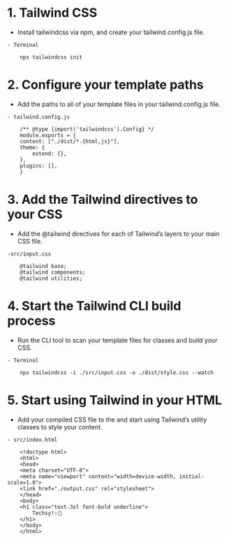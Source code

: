 # 1. Tailwind CSS
- Install tailwindcss via npm, and create your tailwind.config.js file.

```
- Terminal

    npx tailwindcss init
```
# 2. Configure your template paths
- Add the paths to all of your template files in your tailwind.config.js file.

```
- tailwind.config.js

    /** @type {import('tailwindcss').Config} */
    module.exports = {
    content: ["./dist/*.{html,js}"],
    theme: {
        extend: {},
    },
    plugins: [],
    }
```
# 3. Add the Tailwind directives to your CSS
- Add the @tailwind directives for each of Tailwind’s layers to your main CSS file.

```
-src/input.css

    @tailwind base;
    @tailwind components;
    @tailwind utilities;
```
# 4. Start the Tailwind CLI build process
- Run the CLI tool to scan your template files for classes and build your CSS.

```
- Terminal

    npx tailwindcss -i ./src/input.css -o ./dist/style.css --watch
```
# 5. Start using Tailwind in your HTML
- Add your compiled CSS file to the <head> and start using Tailwind’s utility classes to style your content.

```
- src/index.html

    <!doctype html>
    <html>
    <head>
    <meta charset="UTF-8">
    <meta name="viewport" content="width=device-width, initial-scale=1.0">
    <link href="./output.css" rel="stylesheet">
    </head>
    <body>
    <h1 class="text-3xl font-bold underline">
        Techsy!✨🚀
    </h1>
    </body>
    </html>
```
